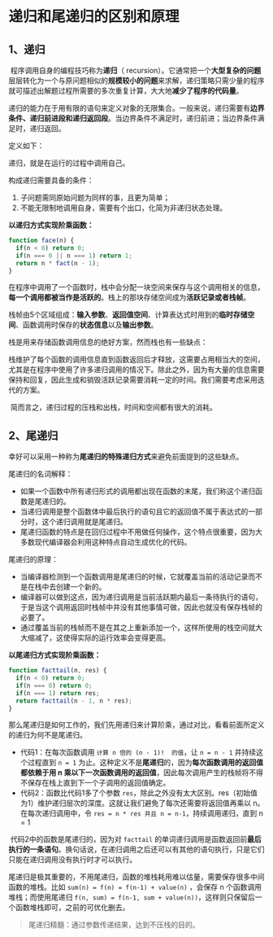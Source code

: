 # 递归和尾递归的区别和原理

## 1、递归

​		程序调用自身的编程技巧称为**递归**（ recursion）。它通常把一个**大型复杂的问题**层层转化为一个与原问题相似的**规模较小的问题**来求解，递归策略只需少量的程序就可描述出解题过程所需要的多次重复计算，大大地**减少了程序的代码量**。

​		递归的能力在于用有限的语句来定义对象的无限集合。一般来说，递归需要有**边界条件、递归前进段和递归返回段**。当边界条件不满足时，递归前进；当边界条件满足时，递归返回。



定义如下：

递归，就是在运行的过程中调用自己。

构成递归需要具备的条件：

1. 子问题需同原始问题为同样的事，且更为简单；
2. 不能无限制地调用自身，需要有个出口，化简为非递归状态处理。



**以递归方式实现阶乘函数：**

```js
function face(n) {
  if(n < 0) return 0;
  if(n === 0 || n === 1) return 1;
  return n * fact(n - 1);
}
```



​		在程序中调用了一个函数时，栈中会分配一块空间来保存与这个调用相关的信息，**每一个调用都被当作是活跃的**。栈上的那块存储空间成为**活跃记录或者栈帧**。

​		栈帧由5个区域组成：**输入参数**、**返回值空间**、计算表达式时用到的**临时存储空间**、函数调用时保存的**状态信息**以及**输出参数**。

栈是用来存储函数调用信息的绝好方案，然而栈也有一些缺点：

​		栈维护了每个函数的调用信息直到函数返回后才释放，这需要占用相当大的空间，尤其是在程序中使用了许多递归调用的情况下。除此之外，因为有大量的信息需要保持和回复，因此生成和销毁活跃记录需要消耗一定的时间。我们需要考虑采用迭代的方案。

​		简而言之，递归过程的压栈和出栈，时间和空间都有很大的消耗。



## 2、尾递归

​		幸好可以采用一种称为**尾递归的特殊递归方式**来避免前面提到的这些缺点。

尾递归的名词解释：

- 如果一个函数中所有递归形式的调用都出现在函数的末尾，我们称这个递归函数是尾递归的。
- 当递归调用是整个函数体中最后执行的语句且它的返回值不属于表达式的一部分时，这个递归调用就是尾递归。
- 尾递归函数的特点是在回归过程中不用做任何操作，这个特点很重要，因为大多数现代编译器会利用这种特点自动生成优化的代码。



尾递归的原理：

- 当编译器检测到一个函数调用是尾递归的时候，它就覆盖当前的活动记录而不是在栈中去创建一个新的。
- 编译器可以做到这点，因为递归调用是当前活跃期内最后一条待执行的语句，于是当这个调用返回时栈帧中并没有其他事情可做，因此也就没有保存栈帧的必要了。
- 通过覆盖当前的栈帧而不是在其之上重新添加一个，这样所使用的栈空间就大大缩减了，这使得实际的运行效率会变得更高。



**以尾递归方式实现阶乘函数：**

```js
function facttail(n, res) {
  if(n < 0) return 0;
  if(n === 0) return 0;
  if(n === 1) return res;
  return facttail(n - 1, n * res);
}
```

那么尾递归是如何工作的，我们先用递归来计算阶乘，通过对比，看看前面所定义的递归为何不是尾递归。

- 代码1：在每次函数调用 `计算 n 倍的 (n - 1)!  的值`，让 `n = n - 1` 并持续这个过程直到 `n = 1` 为止。这种定义不是**尾递归**的，因为**每次函数调用的返回值都依赖于用 n 乘以下一次函数调用的返回值**，因此每次调用产生的栈帧将不得不保存在栈上直到下一个子调用的返回值确定。
- 代码2：函数比代码1多了个参数 `res`，除此之外没有太大区别。res（初始值为1）维护递归层次的深度。这就让我们避免了每次还需要将返回值再乘以 n。在每次递归调用中，令 `res = n * res 并且 n = n-1`，持续调用递归，直到 n = 1 

​		代码2中的函数是尾递归的，因为对 `facttail` 的单词递归调用是函数返回前**最后执行的一条语句**。换句话说，在递归调用之后还可以有其他的语句执行，只是它们只能在递归调用没有执行时才可以执行。

​		尾递归是极其重要的，不用尾递归，函数的堆栈耗用难以估量，需要保存很多中间函数的堆栈。比如 `sum(n) = f(n) = f(n-1) + value(n)` ，会保存 n 个函数调用堆栈；而使用尾递归 `f(n, sum) = f(n-1, sum + value(n))`，这样则只保留后一个函数堆栈即可，之前的可优化删去。



> 尾递归精髓：通过参数传递结果，达到不压栈的目的。












